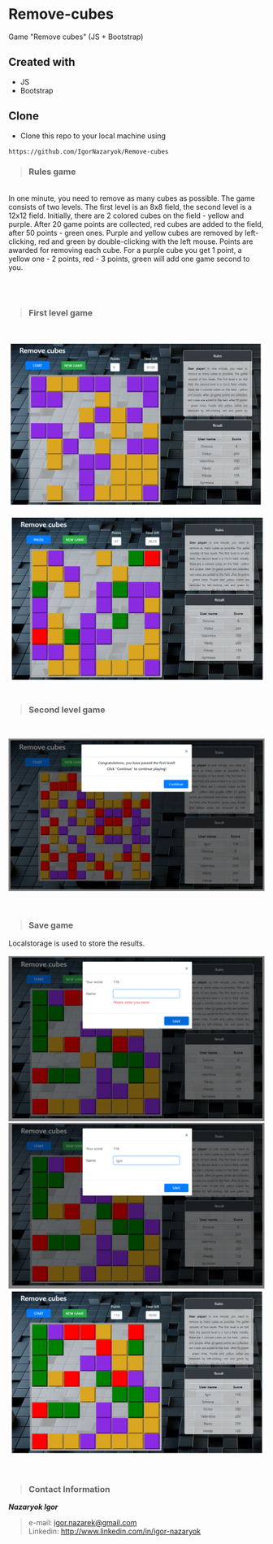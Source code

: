 # Remove-cubes
Game "Remove cubes" (JS + Bootstrap)


## Created with
- JS
- Bootstrap


## Clone
- Clone this repo to your local machine using 
``` 
https://github.com/IgorNazaryok/Remove-cubes
```

> ### Rules game
<br>
In one minute, you need to remove as many cubes as possible.
                      The game consists of two levels. The first level is an 8x8 field, the second level is a 12x12 field.
                      Initially, there are 2 colored cubes on the field - yellow and purple. After 20 game points are collected, red cubes are added to the field, after 50 points - green ones.
                      Purple and yellow cubes are removed by left-clicking, red and green by double-clicking with the left mouse.
                      Points are awarded for removing each cube. For a purple cube you get 1 point, a yellow one - 2 points,
                      red - 3 points, green will add one game second to you.

<br><br>

> ### First level game

<br>

![First level game](./image/1.png)
 
![First level game](./image/2.png)
<br><br>

> ### Second level game

<br>
 
![Second level game](./image/5.png)

<br>

> ### Save game
 Localstorage is used to store the results.<br><br>
![Save game](./image/6.png)
![Save game](./image/3.png)
![Save game](./image/4.png)

<br>

>### Contact Information
 ***Nazaryok Igor*** <br>
> e-mail: igor.nazarek@gmail.com <br>
Linkedin: http://www.linkedin.com/in/igor-nazaryok
